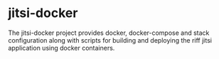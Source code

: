 #  jitsi-docker

The jitsi-docker project provides docker, docker-compose and stack configuration along with
scripts for building and deploying the riff jitsi application using docker containers.

